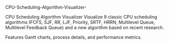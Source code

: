 CPU-Scheduling-Algorithm-Visualizer-

CPU Scheduling Algorithm Visualizer Visualize 9 classic CPU scheduling algorithms (FCFS, SJF, RR, LJF, Priority, SRTF, HRRN, Multilevel Queue, Multilevel Feedback Queue) and a new algorithm based on recent research.

Features Gantt charts, process details, and performance metrics.
